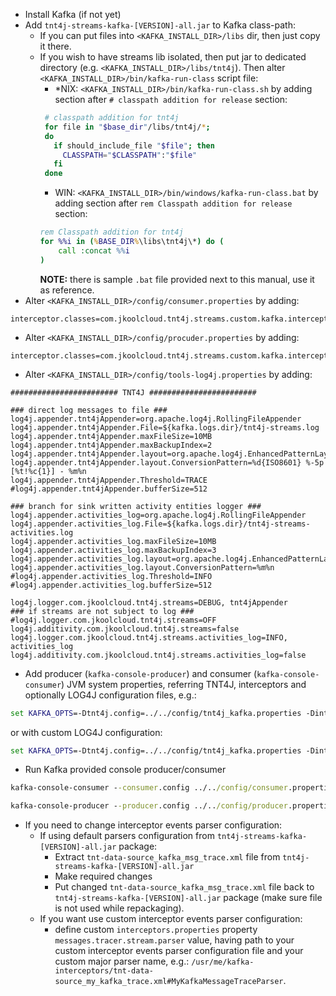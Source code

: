 * Install Kafka (if not yet)
* Add `tnt4j-streams-kafka-[VERSION]-all.jar` to Kafka class-path:
    * If you can put files into `<KAFKA_INSTALL_DIR>/libs` dir, then just copy it there. 
    * If you wish to have streams lib isolated, then put jar to dedicated directory (e.g. `<KAFKA_INSTALL_DIR>/libs/tnt4j`). Then alter 
    `<KAFKA_INSTALL_DIR>/bin/kafka-run-class` script file: 
        * *NIX: `<KAFKA_INSTALL_DIR>/bin/kafka-run-class.sh` by adding section after `# classpath addition for release` section:
        ```bash
         # classpath addition for tnt4j
         for file in "$base_dir"/libs/tnt4j/*;
         do
           if should_include_file "$file"; then
             CLASSPATH="$CLASSPATH":"$file"
           fi
         done
        ```
        * WIN: `<KAFKA_INSTALL_DIR>/bin/windows/kafka-run-class.bat` by adding section after `rem Classpath addition for release` section:
        ```cmd
        rem Classpath addition for tnt4j
        for %%i in (%BASE_DIR%\libs\tnt4j\*) do (
            call :concat %%i
        )
        ```
        **NOTE:** there is sample `.bat` file provided next to this manual, use it as reference.
* Alter `<KAFKA_INSTALL_DIR>/config/consumer.properties` by adding:
```properties
interceptor.classes=com.jkoolcloud.tnt4j.streams.custom.kafka.interceptors.TNTKafkaCInterceptor
```
* Alter `<KAFKA_INSTALL_DIR>/config/procuder.properties` by adding:
```properties
interceptor.classes=com.jkoolcloud.tnt4j.streams.custom.kafka.interceptors.TNTKafkaPInterceptor
```
* Alter `<KAFKA_INSTALL_DIR>/config/tools-log4j.properties` by adding:
```properties
######################## TNT4J ########################

### direct log messages to file ###
log4j.appender.tnt4jAppender=org.apache.log4j.RollingFileAppender
log4j.appender.tnt4jAppender.File=${kafka.logs.dir}/tnt4j-streams.log
log4j.appender.tnt4jAppender.maxFileSize=10MB
log4j.appender.tnt4jAppender.maxBackupIndex=2
log4j.appender.tnt4jAppender.layout=org.apache.log4j.EnhancedPatternLayout
log4j.appender.tnt4jAppender.layout.ConversionPattern=%d{ISO8601} %-5p [%t!%c{1}] - %m%n
log4j.appender.tnt4jAppender.Threshold=TRACE
#log4j.appender.tnt4jAppender.bufferSize=512

### branch for sink written activity entities logger ###
log4j.appender.activities_log=org.apache.log4j.RollingFileAppender
log4j.appender.activities_log.File=${kafka.logs.dir}/tnt4j-streams-activities.log
log4j.appender.activities_log.maxFileSize=10MB
log4j.appender.activities_log.maxBackupIndex=3
log4j.appender.activities_log.layout=org.apache.log4j.EnhancedPatternLayout
log4j.appender.activities_log.layout.ConversionPattern=%m%n
#log4j.appender.activities_log.Threshold=INFO
#log4j.appender.activities_log.bufferSize=512

log4j.logger.com.jkoolcloud.tnt4j.streams=DEBUG, tnt4jAppender
### if streams are not subject to log ###
#log4j.logger.com.jkoolcloud.tnt4j.streams=OFF
log4j.additivity.com.jkoolcloud.tnt4j.streams=false
log4j.logger.com.jkoolcloud.tnt4j.streams.activities_log=INFO, activities_log
log4j.additivity.com.jkoolcloud.tnt4j.streams.activities_log=false
```
* Add producer (`kafka-console-producer`) and consumer (`kafka-console-consumer`) JVM system properties, referring TNT4J, interceptors and 
optionally LOG4J configuration files, e.g.:
```cmd
set KAFKA_OPTS=-Dtnt4j.config=../../config/tnt4j_kafka.properties -Dinterceptors.config=../../config/interceptors.properties
```
or with custom LOG4J configuration:
```cmd
set KAFKA_OPTS=-Dtnt4j.config=../../config/tnt4j_kafka.properties -Dinterceptors.config=../../config/interceptors.properties -Dlog4j.configuration="file:../../config/my_log4j.properties"
```
* Run Kafka provided console producer/consumer
```cmd
kafka-console-consumer --consumer.config ../../config/consumer.properties --bootstrap-server localhost:9092 --topic tnt4j_streams_kafka_intercept_test_page_visits --from-beginning
```

```cmd
kafka-console-producer --producer.config ../../config/producer.properties --broker-list localhost:9092 --topic tnt4j_streams_kafka_intercept_test_page_visits
```
* If you need to change interceptor events parser configuration:
    * If using default parsers configuration from `tnt4j-streams-kafka-[VERSION]-all.jar` package:
        * Extract `tnt-data-source_kafka_msg_trace.xml` file from `tnt4j-streams-kafka-[VERSION]-all.jar`
        * Make required changes
        * Put changed `tnt-data-source_kafka_msg_trace.xml` file back to `tnt4j-streams-kafka-[VERSION]-all.jar` package (make sure file is 
        not used while repackaging).
    * If you want use custom interceptor events parser configuration:
        * define custom `interceptors.properties` property `messages.tracer.stream.parser` value, having path to your custom interceptor 
        events parser configuration file and your custom major parser name, e.g.: 
        `/usr/me/kafka-interceptors/tnt-data-source_my_kafka_trace.xml#MyKafkaMessageTraceParser`.